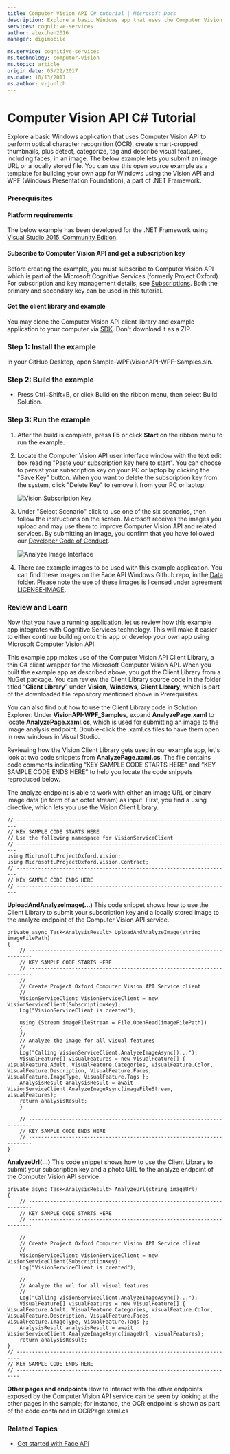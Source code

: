 ```yaml
---
title: Computer Vision API C# tutorial | Microsoft Docs
description: Explore a basic Windows app that uses the Computer Vision API in Microsoft Cognitive Services. Perform OCR, create thumbnails, and work with visual features in an image.
services: cognitive-services
author: alexchen2016
manager: digimobile

ms.service: cognitive-services
ms.technology: computer-vision
ms.topic: article
origin.date: 05/22/2017
ms.date: 10/13/2017
ms.author: v-junlch
---
```


# Computer Vision API C&#35; Tutorial

Explore a basic Windows application that uses Computer Vision API to perform optical character recognition (OCR), create smart-cropped thumbnails, plus detect, categorize, tag and describe visual features, including faces, in an image. The below example lets you submit an image URL or a locally stored file. You can use this open source example as a template for building your own app for Windows using the Vision API and WPF (Windows Presentation Foundation), a part of .NET Framework.

### <a name="Prerequisites">Prerequisites</a>

#### Platform requirements

The below example has been developed for the .NET Framework using [Visual Studio 2015, Community Edition](https://www.visualstudio.com/products/visual-studio-community-vs). 

#### Subscribe to Computer Vision API and get a subscription key 

Before creating the example, you must subscribe to Computer Vision API which is part of the Microsoft Cognitive Services (formerly Project Oxford). For subscription and key management details, see [Subscriptions](/cognitive-services/). Both the primary and secondary key can be used in this tutorial. 

#### Get the client library and example

You may clone the Computer Vision API client library and example application to your computer via [SDK](https://www.github.com/microsoft/cognitive-vision-windows). Don't download it as a ZIP.

### <a name="Step1">Step 1: Install the example</a>

In your GitHub Desktop, open Sample-WPF\VisionAPI-WPF-Samples.sln.

### <a name="Step2">Step 2: Build the example</a>

- Press Ctrl+Shift+B, or click Build on the ribbon menu, then select Build Solution.

### <a name="Step3">Step 3: Run the example</a>

1. After the build is complete, press **F5** or click **Start** on the ribbon menu to run the example.
2. Locate the Computer Vision API user interface window with the text edit box reading "Paste your subscription key here to start".
You can choose to persist your subscription key on your PC or laptop by clicking the "Save Key" button. When you want to delete the subscription key from the system, click "Delete Key" to remove it from your PC or laptop.

	![Vision Subscription Key](../Images/Vision_UI_Subscription.PNG)

3. Under "Select Scenario" click to use one of the six scenarios, then follow the instructions on the screen. Microsoft receives the images you upload and may use them to improve Computer Vision API and related services. By submitting an image, you confirm that you have followed our [Developer Code of Conduct](https://azure.microsoft.com/en-us/support/legal/developer-code-of-conduct/).

	![Analyze Image Interface](../Images/Analyze_Image_Example.PNG)

4. There are example images to be used with this example application. You can find these images on the Face API Windows Github repo, in the [Data folder](https://github.com/Microsoft/Cognitive-Face-Windows/tree/master/Data). Please note the use of these images is licensed under agreement [LICENSE-IMAGE](https://github.com/Microsoft/Cognitive-Face-Windows/blob/master/LICENSE-IMAGE.md).

### <a name="Review">Review and Learn</a>

Now that you have a running application, let us review how this example app integrates with Cognitive Services technology. This will make it easier to either continue building onto this app or develop your own app using Microsoft Computer Vision API.

This example app makes use of the Computer Vision API Client Library, a thin C# client wrapper for the Microsoft Computer Vision API. When you built the example app as described above, you got the Client Library from a NuGet package. You can review the Client Library source code in the folder titled “**Client Library**” under **Vision**, **Windows**, **Client Library**, which is part of the downloaded file repository mentioned above in Prerequisites.

You can also find out how to use the Client Library code in Solution Explorer: Under **VisionAPI-WPF_Samples**, expand **AnalyzePage.xaml** to locate **AnalyzePage.xaml.cs**, which is used for submitting an image to the image analysis endpoint. Double-click the .xaml.cs files to have them open in new windows in Visual Studio.

Reviewing how the Vision Client Library gets used in our example app, let's look at two code snippets from **AnalyzePage.xaml.cs**. The file contains code comments indicating “KEY SAMPLE CODE STARTS HERE” and “KEY SAMPLE CODE ENDS HERE” to help you locate the code snippets reproduced below.

The analyze endpoint is able to work with either an image URL or binary image data (in form of an octet stream) as input. First, you find a using directive, which lets you use the Vision Client Library.

```
// ----------------------------------------------------------------------
// KEY SAMPLE CODE STARTS HERE
// Use the following namespace for VisionServiceClient 
// ---------------------------------------------------------------------- 
using Microsoft.ProjectOxford.Vision; 
using Microsoft.ProjectOxford.Vision.Contract; 
// ----------------------------------------------------------------------
// KEY SAMPLE CODE ENDS HERE 
// ----------------------------------------------------------------------
```
**UploadAndAnalyzeImage(…)**
This code snippet shows how to use the Client Library to submit your subscription key and a locally stored image to the analyze endpoint of the Computer Vision API service.

```
private async Task<AnalysisResult> UploadAndAnalyzeImage(string imageFilePath)
{
    // -----------------------------------------------------------------------
    // KEY SAMPLE CODE STARTS HERE
    // -----------------------------------------------------------------------	
    //
    // Create Project Oxford Computer Vision API Service client
    //
    VisionServiceClient VisionServiceClient = new VisionServiceClient(SubscriptionKey);
    Log("VisionServiceClient is created");
    
    using (Stream imageFileStream = File.OpenRead(imageFilePath))
    {
    //
    // Analyze the image for all visual features
    //
    Log("Calling VisionServiceClient.AnalyzeImageAsync()...");
    VisualFeature[] visualFeatures = new VisualFeature[] { VisualFeature.Adult, VisualFeature.Categories, VisualFeature.Color, VisualFeature.Description, VisualFeature.Faces, VisualFeature.ImageType, VisualFeature.Tags };
    AnalysisResult analysisResult = await VisionServiceClient.AnalyzeImageAsync(imageFileStream, visualFeatures);
    return analysisResult;
    }
    
    // -----------------------------------------------------------------------
    // KEY SAMPLE CODE ENDS HERE
    // -----------------------------------------------------------------------
}
```
**AnalyzeUrl(…)**
This code snippet shows how to use the Client Library to submit your subscription key and a photo URL to the analyze endpoint of the Computer Vision API service.

```
private async Task<AnalysisResult> AnalyzeUrl(string imageUrl)
{
    // -----------------------------------------------------------------------
    // KEY SAMPLE CODE STARTS HERE
    // -----------------------------------------------------------------------
	
    //
    // Create Project Oxford Computer Vision API Service client
    //
    VisionServiceClient VisionServiceClient = new VisionServiceClient(SubscriptionKey);
    Log("VisionServiceClient is created");
	
    //
    // Analyze the url for all visual features
    //
    Log("Calling VisionServiceClient.AnalyzeImageAsync()...");
    VisualFeature[] visualFeatures = new VisualFeature[] { VisualFeature.Adult, VisualFeature.Categories, VisualFeature.Color, VisualFeature.Description, VisualFeature.Faces, VisualFeature.ImageType, VisualFeature.Tags };
    AnalysisResult analysisResult = await VisionServiceClient.AnalyzeImageAsync(imageUrl, visualFeatures);
    return analysisResult;
}
// -----------------------------------------------------------------------
// KEY SAMPLE CODE ENDS HERE
// -----------------------------------------------------------------------
```
**Other pages and endpoints**
How to interact with the other endpoints exposed by the Computer Vision API service can be seen by looking at the other pages in the sample; for instance, the OCR endpoint is shown as part of the code contained in OCRPage.xaml.cs 

### <a name="Related">Related Topics</a>
 - [Get started with Face API](../../Face/Tutorials/FaceAPIinCSharpTutorial.md)
 
 



